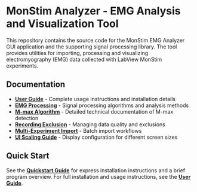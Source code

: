 # MonStim Analyzer - EMG Analysis and Visualization Tool

This repository contains the source code for the MonStim EMG Analyzer GUI
application and the supporting signal processing library. The tool provides
utilities for importing, processing and visualizing electromyography (EMG) data
collected with LabView MonStim experiments.

## Documentation

- **[User Guide](docs/readme.md)** - Complete usage instructions and installation details
- **[EMG Processing](docs/Transform_EMG.md)** - Signal processing algorithms and analysis methods
- **[M-max Algorithm](docs/mmax_algorithm.md)** - Detailed technical documentation of M-max detection
- **[Recording Exclusion](docs/recording_exclusion_editor.md)** - Managing data quality and exclusions
- **[Multi-Experiment Import](docs/multi_experiment_import.md)** - Batch import workflows
- **[UI Scaling Guide](docs/ui_scaling_guide.md)** - Display configuration for different screen sizes

## Quick Start

See the **[Quickstart Guide](/QUICKSTART.md)** for express installation instructions and a brief program overview. For full installation and usage instructions, see the **[User Guide](docs/readme.md)**.
